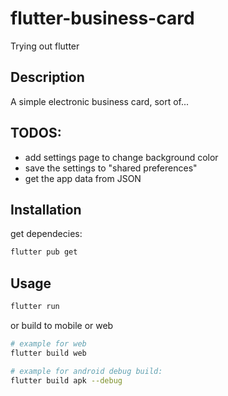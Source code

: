 # flutter-business-card
Trying out flutter

## Description
A simple electronic business card, sort of...

## TODOS:
- add settings page to change background color
- save the settings to "shared preferences"
- get the app data from JSON


## Installation

get dependecies:
```bash
flutter pub get
```


## Usage
```bash
flutter run
```

or
build to mobile or web
```bash
# example for web
flutter build web

# example for android debug build:
flutter build apk --debug
```
